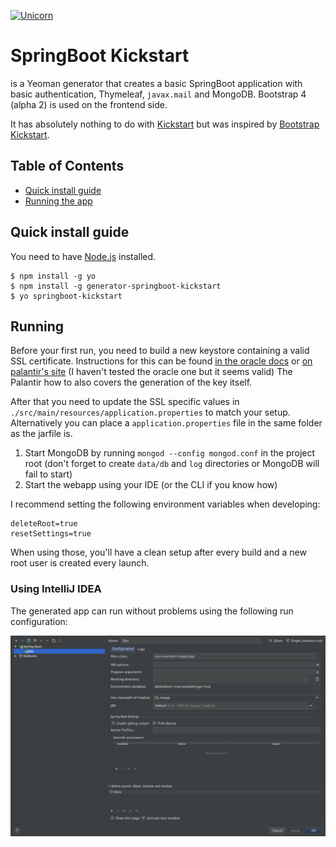 [![Unicorn](https://img.shields.io/badge/unicorn-approved-ff69b4.svg?style=flat)](https://www.youtube.com/watch?v=qRC4Vk6kisY)

# SpringBoot Kickstart

is a Yeoman generator that creates a basic SpringBoot application with basic authentication, Thymeleaf, `javax.mail` and MongoDB. Bootstrap 4 (alpha 2) is used on the frontend side. 

It has absolutely nothing to do with [Kickstart](http://getkickstart.com/) but was inspired by [Bootstrap Kickstart](https://github.com/micromata/bootstrap-kickstart).

## Table of Contents

- [Quick install guide](#quick-install-guide)
- [Running the app](#running)

## Quick install guide

You need to have [Node.js](https://nodejs.org) installed.

	$ npm install -g yo
	$ npm install -g generator-springboot-kickstart
	$ yo springboot-kickstart

## Running

Before your first run, you need to build a new keystore containing a valid SSL certificate. Instructions for this can be found [in the oracle docs](https://docs.oracle.com/cd/E19509-01/820-3503/ggfhb/index.html) or [on palantir's site](https://www.palantir.com/2008/06/pkcs12/) (I haven't tested the oracle one but it seems valid) The Palantir how to also covers the generation of the key itself.

After that you need to update the SSL specific values in `./src/main/resources/application.properties` to match your setup. Alternatively you can place a `application.properties` file in the same folder as the jarfile is.

1. Start MongoDB by running `mongod --config mongod.conf` in the project root (don't forget to create `data/db` and `log` directories or MongoDB will fail to start)
2. Start the webapp using your IDE (or the CLI if you know how)

I recommend setting the following environment variables when developing:

```
deleteRoot=true
resetSettings=true
```

When using those, you'll have a clean setup after every build and a new root user is created every launch.


### Using IntelliJ IDEA

The generated app can run without problems using the following run configuration:

![runconf](runconf.png)
